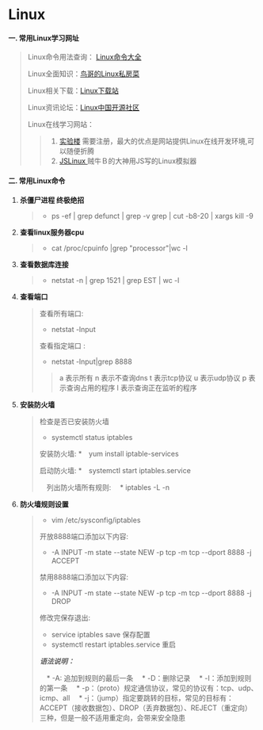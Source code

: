 # Linux

#### 一. 常用Linux学习网址
> Linux命令用法查询： [Linux命令大全](http://man.linuxde.net/)
> 
> Linux全面知识：[鸟哥的Linux私房菜](http://cn.linux.vbird.org/)
> 
> Linux相关下载：[Linux下载站](http://www.linuxdown.net/)
> 
> Linux资讯论坛：[Linux中国开源社区](https://linux.cn/)
> 
> Linux在线学习网站：
>> 1. [实验楼](https://www.shiyanlou.com/) 需要注册，最大的优点是网站提供Linux在线开发环境,可以随便折腾
>> 2. [JSLinux ](http://bellard.org/jslinux/) 贼牛Ｂ的大神用JS写的Linux模拟器

#### 二. 常用Linux命令

1. **杀僵尸进程 终极绝招**

    > * ps -ef | grep defunct | grep -v grep | cut -b8-20 | xargs kill -9
2. **查看linux服务器cpu**

    > * cat /proc/cpuinfo |grep "processor"|wc -l
3. **查看数据库连接**

    > * netstat -n | grep 1521 | grep EST | wc -l
4. **查看端口**
    > 查看所有端口:
    > * netstat -lnput
    > 
    > 查看指定端口 :
    > * netstat -lnput|grep 8888
    > 
    >> a 表示所有 
    >> n 表示不查询dns 
    >> t 表示tcp协议 
    >> u 表示udp协议 
    >> p 表示查询占用的程序 
    >> l 表示查询正在监听的程序

5. **安装防火墙**
    > 检查是否已安装防火墙
    > * systemctl status iptables
    > 
    > 安装防火墙:
    > *　yum install iptable-services
    > 
    > 启动防火墙:
    > *　systemctl start iptables.service
    > 
    >　列出防火墙所有规则:
    >　* iptables -L -n

6. **防火墙规则设置**

    > * vim /etc/sysconfig/iptables
    >
    > 开放8888端口添加以下内容: 
    > * -A INPUT -m state --state NEW -p tcp -m tcp --dport 8888 -j ACCEPT
    >
    > 禁用8888端口添加以下内容:  
    > * -A INPUT -m state --state NEW -p tcp -m tcp --dport 8888 -j DROP
    >
    > 修改完保存退出:
    > * service iptables save 保存配置
    > * systemctl restart iptables.service 重启
    >
    > ***语法说明：***
    >
    > 　* -A: 追加到规则的最后一条
    > 　* -D：删除记录
    > 　* -I：添加到规则的第一条
    > 　* -p：（proto）规定通信协议，常见的协议有：tcp、udp、icmp、all
    > 　* -j：（jump）指定要跳转的目标，常见的目标有：ACCEPT（接收数据包）、DROP（丢弃数据包）、REJECT（重定向）三种，但是一般不适用重定向，会带来安全隐患 
